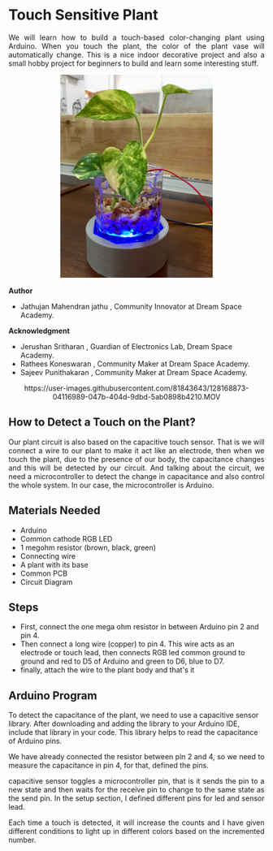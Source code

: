 

# Touch Sensitive Plant

<p align="justify">
We will learn how to build a touch-based color-changing plant using Arduino. When you touch the plant, the color of the plant vase will automatically change. This is a nice indoor decorative project and also a small hobby project for beginners to build and learn some interesting stuff.
</p>

<p align="center">
<img src="source/image-video/image1.jpg" height="400px" weidth="400px" >
</p>

**Author**
 * Jathujan Mahendran jathu , Community Innovator at Dream Space Academy.

**Acknowledgment**
 * Jerushan Sritharan , Guardian of Electronics Lab, Dream Space Academy.
 * Rathees Koneswaran ,  Community Maker at Dream Space Academy. 
 * Sajeev Punithakaran , Community Maker at Dream Space Academy.
  
 <p align="center">
 https://user-images.githubusercontent.com/81843643/128168873-04116989-047b-404d-9dbd-5ab0898b4210.MOV
</p>

## How to Detect a Touch on the Plant?
<p align="justify"> Our plant circuit is also based on the capacitive touch sensor. That is we will connect a wire to our plant to make it act like an electrode, then when we touch the plant, due to the presence of our body, the capacitance changes and this will be detected by our circuit. And talking about the circuit, we need a microcontroller to detect the change in capacitance and also control the whole system. In our case, the microcontroller is Arduino. </p>

## Materials Needed
* Arduino
* Common cathode RGB LED
* 1 megohm resistor (brown, black, green)
* Connecting wire
* A plant with  its base
* Common PCB
* Circuit Diagram 

## Steps


- First, connect the one mega ohm resistor in between Arduino pin 2 and pin 4. 
- Then connect a long wire (copper) to pin 4. This wire acts as an electrode or touch lead, then connects RGB led common ground to ground and red to D5 of Arduino and green to D6, blue to D7.
- finally, attach the wire to the plant body and that's it 


 
## Arduino Program 

<p align="justify"> 

To detect the capacitance of the plant, we need to use a capacitive sensor library. 
After downloading and adding the library to your Arduino IDE, include that library in your code. This library helps to read the capacitance of Arduino pins.
</p>

<p align="justify"> 
We have already connected the resistor between pin 2 and 4, so we need to measure the capacitance in pin 4, for that, defined the pins.</p>
<p align="justify"> 
capacitive sensor toggles a microcontroller pin, that is it sends the pin to a new state and then waits for the receive pin to change to the same state as the send pin. In the setup section, I defined different pins for led and sensor lead.</p>
<p align="justify"> 
Each time a touch is detected, it will increase the counts and I have given different conditions to light up in different colors based on the incremented number.</p>

